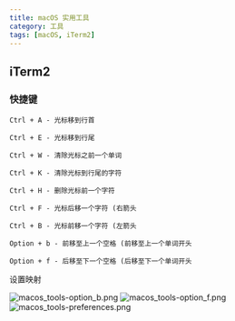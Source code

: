 ```yaml
---
title: macOS 实用工具
category: 工具
tags: [macOS, iTerm2]
---
```


## iTerm2

### 快捷键

```console
Ctrl + A - 光标移到行首

Ctrl + E - 光标移到行尾

Ctrl + W - 清除光标之前一个单词

Ctrl + K - 清除光标到行尾的字符

Ctrl + H - 删除光标前一个字符

Ctrl + F - 光标后移一个字符 (右箭头

Ctrl + B - 光标前移一个字符 (左箭头
```

```console
Option + b - 前移至上一个空格 (前移至上一个单词开头

Option + f - 后移至下一个空格 (后移至下一个单词开头
```

设置映射

![macos_tools-option_b.png](https://i.loli.net/2021/06/03/aB3PYXEUgAtOemc.png)
![macos_tools-option_f.png](https://i.loli.net/2021/06/03/UJ3bQFNHga6wmkA.png)
![macos_tools-preferences.png](https://i.loli.net/2021/06/03/fHoj3hi8gVJ5A6W.png)